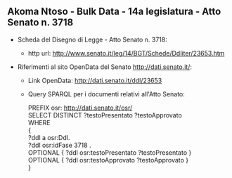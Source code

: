 ## Akoma Ntoso - Bulk Data - 14a legislatura - Atto Senato n. 3718 ##

* Scheda del Disegno di Legge - Atto Senato n. 3718:
	* http url: http://www.senato.it/leg/14/BGT/Schede/Ddliter/23653.htm

* Riferimenti al sito OpenData del Senato http://dati.senato.it/:
	* Link OpenData: http://dati.senato.it/ddl/23653
	* Query SPARQL per i documenti relativi all'Atto Senato:

        PREFIX osr: <http://dati.senato.it/osr/>  
		SELECT DISTINCT ?testoPresentato ?testoApprovato  
		WHERE  
		{  
		    ?ddl a osr:Ddl.  
		    ?ddl osr:idFase 3718 .  
		    OPTIONAL { ?ddl osr:testoPresentato ?testoPresentato }  
		    OPTIONAL { ?ddl osr:testoApprovato ?testoApprovato }  
		}
		